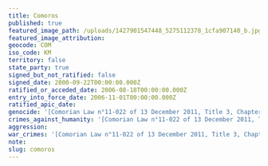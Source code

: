 ```yaml
---
title: Comoros
published: true
featured_image_path: /uploads/1427901547448_5275112378_1cfa907140_b.jpg
featured_image_attribution:
geocode: COM
iso_code: KM
territory: false
state_party: true
signed_but_not_ratified: false
signed_date: 2000-09-22T00:00:00.000Z
ratified_or_acceded_date: 2006-08-18T00:00:00.000Z
entry_into_force_date: 2006-11-01T00:00:00.000Z
ratified_apic_date:
genocide: '[Comorian Law n°11-022 of 13 December 2011, Title 3, Chapter 1, Article 17](https://iccdb.hrlc.net/data/doc/481/)'
crimes_against_humanity: '[Comorian Law n°11-022 of 13 December 2011, Title 3, Chapter 1, Article 18](https://iccdb.hrlc.net/data/doc/481/)'
aggression:
war_crimes: '[Comorian Law n°11-022 of 13 December 2011, Title 3, Chapter 1, Article 20](https://iccdb.hrlc.net/data/doc/481/)'
note:
slug: comoros
---
```



